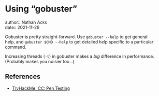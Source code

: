 # Using “gobuster”

author:: Nathan Acks  
date:: 2021-11-29

Gobuster is pretty straight-forward. Use `gobuster --help` to get general help, and `gobuster $CMD --help` to get detailed help specific to a particular command.

Increasing threads (`-t`) in gobuster makes a *big* difference in performance. (Probably makes you noisier too…)

## References

* [TryHackMe: CC: Pen Testing](tryhackme-cc-pen-testing.md)
